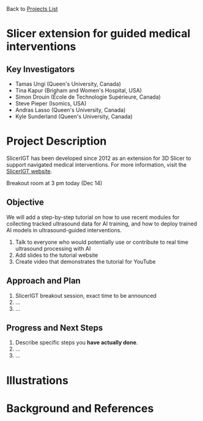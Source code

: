 Back to [Projects List](../../README.md#ProjectsList)

# Slicer extension for guided medical interventions

## Key Investigators

- Tamas Ungi (Queen's University, Canada)
- Tina Kapur (Brigham and Women's Hospital, USA)
- Simon Drouin (École de Technologie Supérieure, Canada)
- Steve Pieper (Isomics, USA)
- Andras Lasso (Queen's University, Canada)
- Kyle Sunderland (Queen's University, Canada)

# Project Description

SlicerIGT has been developed since 2012 as an extension for 3D Slicer to support navigated medical interventions. For more information, visit the [SlicerIGT website](http://www.slicerigt.org/wp/).

Breakout room at 3 pm today (Dec 14)

## Objective

We will add a step-by-step tutorial on how to use recent modules for collecting tracked ultrasound data for AI training, and how to deploy trained AI models in ultrasound-guided interventions.

1. Talk to everyone who would potentially use or contribute to real time ultrasound processing with AI
1. Add slides to the tutorial website
1. Create video that demonstrates the tutorial for YouTube

## Approach and Plan

<!-- Describe here HOW you would like to achieve the objectives stated above. -->

1. SlicerIGT breakout session, exact time to be announced
1. ...
1. ...

## Progress and Next Steps

<!-- Update this section as you make progress, describing of what you have ACTUALLY DONE. If there are specific steps that you could not complete then you can describe them here, too. -->

1. Describe specific steps you **have actually done**.
1. ...
1. ...

# Illustrations

<!-- Add pictures and links to videos that demonstrate what has been accomplished.
![Description of picture](Example2.jpg)
![Some more images](Example2.jpg)
-->

# Background and References

<!-- If you developed any software, include link to the source code repository. If possible, also add links to sample data, and to any relevant publications. -->

